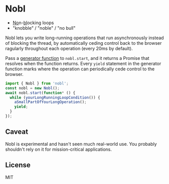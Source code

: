 # Nobl
* <ins>No</ins>n-<ins>bl</ins>ocking loops
* "knobble" / "noble" / "no bull"

Nobl lets you write long-running operations that run asynchronously instead of blocking the thread, by automatically ceding control back to the browser ragularly throughout each operation (every 20ms by default).

Pass a [generator function](https://developer.mozilla.org/en-US/docs/Web/JavaScript/Reference/Operators/function*) to `nobl.start`, and it returns a Promise that resolves when the function returns. Every `yield` statement in the generator function marks where the operation can periodically cede control to the browser.

```javascript
import { Nobl } from 'nobl';
const nobl = new Nobl();
await nobl.start(function* () {
  while (yourLongRunningLoopCondition()) {
    aSmallPartOfYourLongOperation();
    yield;
  }
});
```

## Caveat
Nobl is experimental and hasn't seen much real-world use. You probably shouldn't rely on it for mission-critical applications.

## License
MIT
